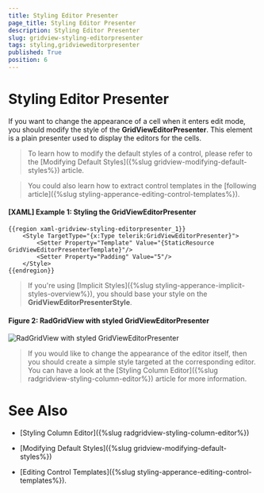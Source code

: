 ```yaml
---
title: Styling Editor Presenter
page_title: Styling Editor Presenter
description: Styling Editor Presenter
slug: gridview-styling-editorpresenter
tags: styling,gridvieweditorpresenter
published: True
position: 6
---
```


# Styling Editor Presenter

If you want to change the appearance of a cell when it enters edit mode, you should modify the style of the __GridViewEditorPresenter__. This element is a plain presenter used to display the editors for the cells.

>To learn how to modify the default styles of a control, please refer to the [Modifying Default Styles]({%slug gridview-modifying-default-styles%}) article.

>You could also learn how to extract control templates in the [following article]({%slug styling-apperance-editing-control-templates%}).

#### __[XAML] Example 1: Styling the GridViewEditorPresenter__

	{{region xaml-gridview-styling-editorpresenter_1}}
		<Style TargetType="{x:Type telerik:GridViewEditorPresenter}">
		    <Setter Property="Template" Value="{StaticResource GridViewEditorPresenterTemplate}"/>
		    <Setter Property="Padding" Value="5"/>
		</Style>
	{{endregion}}

>If you're using [Implicit Styles]({%slug styling-apperance-implicit-styles-overview%}), you should base your style on the __GridViewEditorPresenterStyle__.

#### __Figure 2: RadGridView with styled GridViewEditorPresenter__

![RadGridView with styled GridViewEditorPresenter](images/gridview-styled-editorpresenter.png)
            
>If you would like to change the appearance of the editor itself, then you should create a simple style targeted at the corresponding editor. You can have a look at the [Styling Column Editor]({%slug radgridview-styling-column-editor%}) article for more information.
        
# See Also

 * [Styling Column Editor]({%slug radgridview-styling-column-editor%})

 * [Modifying Default Styles]({%slug gridview-modifying-default-styles%})

 * [Editing Control Templates]({%slug styling-apperance-editing-control-templates%}).
